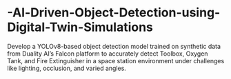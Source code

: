 # -Al-Driven-Object-Detection-using-Digital-Twin-Simulations
Develop a YOLOv8-based object detection model trained on synthetic data from Duality AI’s Falcon platform to accurately detect Toolbox, Oxygen Tank, and Fire Extinguisher in a space station environment under challenges like lighting, occlusion, and varied angles.
